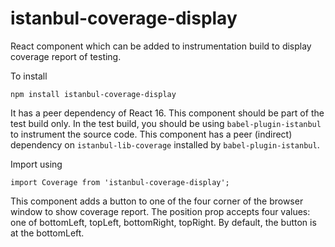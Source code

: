# istanbul-coverage-display
React component which can be added to instrumentation build to display coverage report of testing.

To install
```
npm install istanbul-coverage-display
```

It has a peer dependency of React 16. This component should be part of the test build only. In the test build, you should be using `babel-plugin-istanbul`
to instrument the source code. This component has a peer (indirect) dependency on `istanbul-lib-coverage` installed by `babel-plugin-istanbul`.

Import using
```
import Coverage from 'istanbul-coverage-display';
```
This component adds a button to one of the four corner of the browser window to show coverage report. The position prop accepts four values: 
one of bottomLeft, topLeft, bottomRight, topRight. By default, the button is at the bottomLeft.

